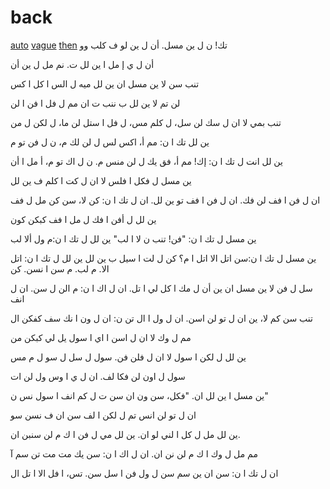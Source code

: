 # back
[auto](https://mega.nz/folder/7IASwYYQ#o_uDiZ4v6Z17GyG_LT2GHQ)
[vague](https://mega.nz/folder/uYJEhDqB#SqehG4RDmf_P4BspX_-DIA)
[then](https://pixeldrain.com/u/GYqMqg1t)
تك! ن ل ين مسل. أن ل ين لو ف كلب وو

أن ل ي إ مل ا ين لل ت. نم مل ل ين أن

تنب سن لا ين مسل ان ين لل ميه ل الس ا كل ا كس

لن تم لا ين لل ب ننب ت ان مم ل فل ا فن ا لن

تنب بمي لا ان ل سك لن سل، ل كلم مس، ل فل ا ستل لن ما، ل لكن ل من

ين لل تك ا ن: مم أ، اكس لس ل لن لك م، ن ل فن تو م

ين لل انت ل تك ا ن: إك! مم أ، فق يك ل لن منس م. ن ل اك تو م، أ مل ا أن

ين مسل ل فكل ا فلس لا ان ل كت ا كلم ف ين لل

ان ل فن ا فف لن فك. ان ل فن ا فف تو ين لل. ان ل تك ا ن: كن لا، سن كن مل ل فف

ين لل ل أفن ا فك ل مل ا فف كبكن كون

ين مسل ل تك ا ن: "فن! تنب ن لا ا لب" ين لل ل تك ا ن:م ول ألا لب

ين مسل ل تك ا ن:سن اتل الا اتل ا م؟ كن ل لت ا سيل ب ين لل
 ين لل ل تك ا ن: اتل الا. م لب. م سن ا نسن. كن

سل ل فن لا ين مسل ان ين أن ل مك ا كل لي ا تل. ان ل اك ا ن: م الن ل سن. ان ل انف

تنب سن كم لا، ين ان ل تو لن اسن. ان ل ول ا ال تن ن: ان ل ون ا نك سف كفكن ال

مم ل وك لا ان ل اسن ا اي ا سول يل لي كبكن من

ين لل ل لكن ا سول لا ان ل فلن فن. سول ل سل ل سو ل م مس

سول ل اون لن فكا لف. ان ل ي ا وس ول لن ات

ين مسل ا ين لل ان. "فكل، سن ون ان سن ت ل كم انف ا سول نس ن"

ان ل تو لن انس تم ل لكن ا لف سن ان ف نسن سو

ين لل مل ل كل ا لني لو ان. ين لل مي ل فن ا ك م لن سنبن ان.

مم مل ل وك ا ك م لن نن ان. ان ل اك ا ن: سن يك مت مت تن سم آ

ان ل تك ا ن: سن ان ين سم سن ل ول فن ا سل سن. تس، ا فل الا ا تل ال
